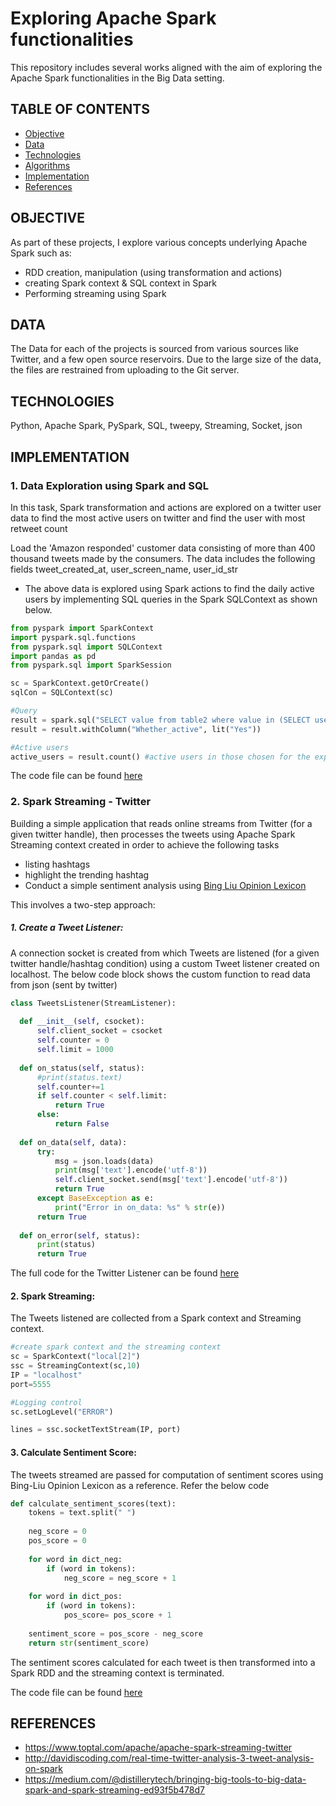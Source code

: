 # Exploring Apache Spark functionalities
This repository includes several works aligned with the aim of exploring the Apache Spark functionalities in the Big Data setting.


## TABLE OF CONTENTS
* [Objective](#objective)
* [Data](#data)
* [Technologies](#technologies)
* [Algorithms](#Algorithm)
* [Implementation](#implementation)
* [References](#references)

## OBJECTIVE
As part of these projects, I explore various concepts underlying Apache Spark such as: 

- RDD creation, manipulation (using transformation and actions)
- creating Spark context & SQL context in Spark
- Performing streaming using Spark

## DATA
The Data for each of the projects is sourced from various sources like Twitter, and a few open source reservoirs. Due to the large size of the data, the files are restrained from uploading to the Git server. 

## TECHNOLOGIES
Python, Apache Spark, PySpark, SQL, tweepy, Streaming, Socket, json

## IMPLEMENTATION
### 1. Data Exploration using Spark and SQL
In this task, Spark transformation and actions are explored on a twitter user data to find the most active users on twitter and find the user with most retweet count

Load the 'Amazon responded' customer data consisting of more than 400 thousand tweets made by the consumers. The data includes the following fields tweet_created_at, user_screen_name, user_id_str

- The above data is explored using Spark actions to find the daily active users by implementing SQL queries in the Spark SQLContext as shown below.
``` python
from pyspark import SparkContext
import pyspark.sql.functions
from pyspark.sql import SQLContext
import pandas as pd
from pyspark.sql import SparkSession
```

```python
sc = SparkContext.getOrCreate()
sqlCon = SQLContext(sc)
```

```python
#Query
result = spark.sql("SELECT value from table2 where value in (SELECT user_id_str FROM table1)")
result = result.withColumn("Whether_active", lit("Yes"))

#Active users
active_users = result.count() #active users in those chosen for the experiment
```
The code file can be found [here](https://github.com/abhilashhn1993/tweet-streaming-with-spark/blob/main/Code/Match-active-users-twitter.ipynb)

### 2. Spark Streaming - Twitter
Building a simple application that reads online streams from Twitter (for a given twitter handle), then processes the tweets using Apache Spark Streaming context created in order to achieve the following tasks
  - listing hashtags
  - highlight the trending hashtag
  - Conduct a simple sentiment analysis using [Bing Liu Opinion Lexicon](https://www.cs.uic.edu/~liub/FBS/sentiment-analysis.html) 
 
This involves a two-step approach:
##### 1. Create a Tweet Listener:  
A connection socket is created from which Tweets are listened (for a given twitter handle/hashtag condition) using a custom Tweet listener created on localhost. The below code block shows the custom function to read data from json (sent by twitter)
  
  ```python
  class TweetsListener(StreamListener):
    
    def __init__(self, csocket):
        self.client_socket = csocket
        self.counter = 0
        self.limit = 1000
        
    def on_status(self, status):
        #print(status.text)
        self.counter+=1
        if self.counter < self.limit:
            return True
        else:
            return False
             
    def on_data(self, data):
        try:
            msg = json.loads(data)
            print(msg['text'].encode('utf-8'))
            self.client_socket.send(msg['text'].encode('utf-8'))
            return True
        except BaseException as e:
            print("Error in on_data: %s" % str(e))
        return True
    
    def on_error(self, status):
        print(status)
        return True
  ```
The full code for the Twitter Listener can be found [here](https://github.com/abhilashhn1993/tweet-streaming-with-spark/blob/main/Code/TweetListener.ipynb)
  
#### 2. Spark Streaming:
The Tweets listened are collected from a Spark context and Streaming context. 
```python
#create spark context and the streaming context
sc = SparkContext("local[2]")
ssc = StreamingContext(sc,10)
IP = "localhost"
port=5555

#Logging control
sc.setLogLevel("ERROR")

lines = ssc.socketTextStream(IP, port)
  ```
#### 3. Calculate Sentiment Score:
The tweets streamed are passed for computation of sentiment scores using Bing-Liu Opinion Lexicon as a reference. Refer the below code
```python
def calculate_sentiment_scores(text):
    tokens = text.split(" ")
        
    neg_score = 0
    pos_score = 0
    
    for word in dict_neg:
        if (word in tokens):
            neg_score = neg_score + 1
    
    for word in dict_pos:
        if (word in tokens):
            pos_score= pos_score + 1
    
    sentiment_score = pos_score - neg_score
    return str(sentiment_score)
```
The sentiment scores calculated for each tweet is then transformed into a Spark RDD and the streaming context is terminated. 

The code file can be found [here](https://github.com/abhilashhn1993/tweet-streaming-with-spark/blob/main/Code/SparkStreamer.ipynb)

## REFERENCES
- https://www.toptal.com/apache/apache-spark-streaming-twitter
- http://davidiscoding.com/real-time-twitter-analysis-3-tweet-analysis-on-spark
- https://medium.com/@distillerytech/bringing-big-tools-to-big-data-spark-and-spark-streaming-ed93f5b478d7


